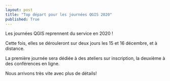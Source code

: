 ```yaml
---
layout: post
title: "Top départ pour les journées QGIS 2020"
published: True
---
```


Les journées QGIS reprennent du service en 2020 !

Cette fois, elles se dérouleront sur deux jours les 15 et 16 décembre, et à distance. 

La première journée sera dédiée à des ateliers sur inscription, la deuxième à des conférences en ligne. 

Nous arrivons très vite avec plus de détails!

